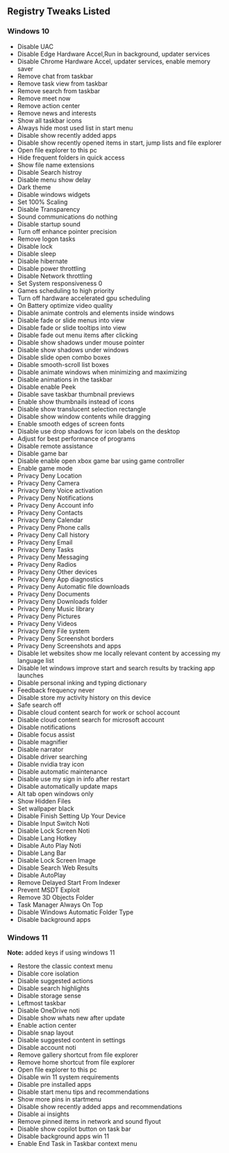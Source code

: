 ## Registry Tweaks Listed

### Windows 10

- Disable UAC
- Disable Edge Hardware Accel,Run in background, updater services
- Disable Chrome Hardware Accel, updater services, enable memory saver
- Remove chat from taskbar
- Remove task view from taskbar
- Remove search from taskbar
- Remove meet now
- Remove action center
- Remove news and interests
- Show all taskbar icons
- Always hide most used list in start menu
- Disable show recently added apps
- Disable show recently opened items in start, jump lists and file explorer
- Open file explorer to this pc
- Hide frequent folders in quick access
- Show file name extensions
- Disable Search histroy
- Disable menu show delay
- Dark theme
- Disable windows widgets
- Set 100% Scaling
- Disable Transparency
- Sound communications do nothing
- Disable startup sound
- Turn off enhance pointer precision
- Remove logon tasks
- Disable lock
- Disable sleep
- Disable hibernate
- Disable power throttling
- Disable Network throttling 
- Set System responsiveness 0
- Games scheduling to high priority
- Turn off hardware accelerated gpu scheduling
- On Battery optimize video quality
- Disable animate controls and elements inside windows
- Disable fade or slide menus into view
- Disable fade or slide tooltips into view
- Disable fade out menu items after clicking
- Disable show shadows under mouse pointer
- Disable show shadows under windows
- Disable slide open combo boxes
- Disable smooth-scroll list boxes
- Disable animate windows when minimizing and maximizing
- Disable animations in the taskbar
- Disable enable Peek
- Disable save taskbar thumbnail previews
- Enable show thumbnails instead of icons
- Disable show translucent selection rectangle
- Disable show window contents while dragging
- Enable smooth edges of screen fonts
- Disable use drop shadows for icon labels on the desktop
- Adjust for best performance of programs
- Disable remote assistance
- Disable game bar
- Disable enable open xbox game bar using game controller
- Enable game mode
- Privacy Deny Location
- Privacy Deny Camera
- Privacy Deny Voice activation
- Privacy Deny Notifications
- Privacy Deny Account info
- Privacy Deny Contacts
- Privacy Deny Calendar
- Privacy Deny Phone calls
- Privacy Deny Call history
- Privacy Deny Email
- Privacy Deny Tasks
- Privacy Deny Messaging
- Privacy Deny Radios
- Privacy Deny Other devices
- Privacy Deny App diagnostics
- Privacy Deny Automatic file downloads
- Privacy Deny Documents
- Privacy Deny Downloads folder
- Privacy Deny Music library
- Privacy Deny Pictures
- Privacy Deny Videos
- Privacy Deny File system
- Privacy Deny Screenshot borders
- Privacy Deny Screenshots and apps
- Disable let websites show me locally relevant content by accessing my language list
- Disable let windows improve start and search results by tracking app launches
- Disable personal inking and typing dictionary
- Feedback frequency never
- Disable store my activity history on this device
- Safe search off
- Disable cloud content search for work or school account
- Disable cloud content search for microsoft account
- Disable notifications
- Disable focus assist
- Disable magnifier 
- Disable narrator 
- Disable driver searching
- Disable nvidia tray icon
- Disable automatic maintenance
- Disable use my sign in info after restart
- Disable automatically update maps
- Alt tab open windows only
- Show Hidden Files
- Set wallpaper black
- Disable Finish Setting Up Your Device
- Disable Input Switch Noti
- Disable Lock Screen Noti
- Disable Lang Hotkey
- Disable Auto Play Noti
- Disable Lang Bar
- Disable Lock Screen Image
- Disable Search Web Results
- Disable AutoPlay
- Remove Delayed Start From Indexer
- Prevent MSDT Exploit
- Remove 3D Objects Folder
- Task Manager Always On Top
- Disable Windows Automatic Folder Type
- Disable background apps

### Windows 11

**Note:** added keys if using windows 11
- Restore the classic context menu
- Disable core isolation
- Disable suggested actions
- Disable search highlights
- Disable storage sense
- Leftmost taskbar
- Disable OneDrive noti
- Disable show whats new after update
- Enable action center
- Disable snap layout
- Disable suggested content in settings
- Disable account noti
- Remove gallery shortcut from file explorer
- Remove home shortcut from file explorer
- Open file explorer to this pc
- Disable win 11 system requirements
- Disable pre installed apps
- Disable start menu tips and recommendations
- Show more pins in startmenu
- Disable show recently added apps and recommendations
- Disable ai insights
- Remove pinned items in network and sound flyout
- Disable show copilot button on task bar
- Disable background apps win 11
- Enable End Task in Taskbar context menu